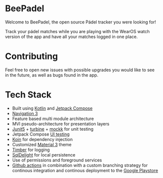 # BeePadel
Welcome to BeePadel, the open source Pádel tracker you were looking for!

Track your pádel matches while you are playing with the WearOS watch version of the app and have all your matches logged in one place.
# Contributing
Feel free to open new issues with possible upgrades you would like to see in the future, as well as bugs found in the app.
# Tech Stack
- Built using [Kotlin](https://kotlinlang.org/) and [Jetpack Compose](https://developer.android.com/compose)
- [Navigation 3](https://developer.android.com/guide/navigation/navigation-3)
- Feature based multi module architecture
- MVI pseudo-architecture for presentation layers
- [Junit5](https://junit.org/) + [turbine](https://github.com/cashapp/turbine/) + [mockk](https://mockk.io/) for unit testing
- Jetpack Compose [UI testing]()
- [Koin](https://insert-koin.io/) for dependency injection
- Customized [Material 3](https://m3.material.io/) theme
- [Timber](https://github.com/JakeWharton/timber) for logging
- [SqlDelight](https://github.com/sqldelight/sqldelight) for local persistence
- Use of permissions and foreground services
- [Github actions](https://github.com/features/actions) in combination with a custom branching strategy for continous integration and continous deployment to the [Google Playstore](https://play.google.com/store)

